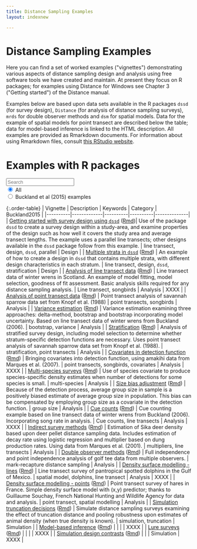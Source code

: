 ```yaml
---
title: Distance Sampling Examples
layout: indexnew

---
```


# Distance Sampling Examples

Here you can find a set of worked examples ("vignettes") demonstrating various aspects of distance sampling design and analysis using free software tools we have created and maintain. At present they focus on R packages; for examples using Distance for Windows see Chapter 3 ("Getting started") of the Distance manual.

Examples below are based upon data sets available in the R packages `dssd` (for survey design), `Distance` (for analysis of distance sampling surveys), `mrds` for double observer methods and `dsm` for spatial models.  Data for the example of spatial models for point transect are described below the table; data for model-based inference is linked to the HTML description.   All examples are provided as Rmarkdown documents.  For information about using Rmarkdown files, consult [this RStudio website](https://rmarkdown.rstudio.com/).

# Examples with R packages


<input type="search" id="table-filter" data-table="order-table" placeholder="Search">
<form>
  <input type="radio" id="all" name="filter" value="all" checked>
  <label for="all">All</label><br>
  <input type="radio" id="buckland" name="filter" value="buckland">
  <label for="buckland">Buckland et al (2015) examples</label><br>
</form> 

{:.order-table}
| Vignette | Description | Keywords | Category | Buckland2015 |
|----------|-------------|----------|----------|--------------|
| [Getting started with survey design using `dssd`](dssd-getting-started/GettingStarted-distill.html) ([Rmd](dssd-getting-started/GettingStarted-distill.Rmd))|  Use of the package `dssd` to create a survey design within a study-area, and examine properties of the design such as how well it covers the study area and  average transect lengths.  The example uses a parallel line transects; other designs available in the `dssd` package follow from this example. | line transect, design, `dssd`, parallel | Design |
| [Multiple strata in `dssd`](dssd-multi-strata/MultiStrataVignette-distill.html) ([Rmd](dssd-multi-strata/MultiStrataVignette-distill.Rmd)) | An example of how to create a design in `dssd` that contains multiple strata, with different design characteristics in each stratum. | line transect, design, `dssd`, stratification | Design |
| [Analysis of line transect data](Distance-lines/lines-distill.html) ([Rmd](Distance-lines/lines-distill.Rmd)) | Line transect data of winter wrens in Scotland.  An example of model fitting, model selection, goodness of fit assessment.  Basic analysis skills required for any distance sampling analysis.  | Line transect, songbirds | Analysis | XXXX |
| [Analysis of point transect data](Distance-points/pointtransects-distill.html) ([Rmd](Distance-points/pointtransects-distill.Rmd)) |  Point transect analysis of savannah sparrow data set from Knopf et al. (1988) | point transects, songbirds | Analysis |
| [Variance estimation](Distance-variance/variance-distill.html) ([Rmd](Distance-variance/variance-distill.Rmd)) | Variance estimation examining three approaches: delta-method, bootstrap and bootstrap incorporating model uncertainty.  Based on line transect data of winter wrens from Buckland (2006). | bootstrap, variance | Analysis |
| [Stratification](Distance-strata/strata-distill.html) ([Rmd](Distance-strata/strata-distill.Rmd)) | Analysis of stratified survey design, including model selection to determine whether stratum-specific detection functions are necessary.  Uses point transect analysis of savannah sparrow data set from Knopf et al. (1988). | stratification, point transects | Analysis |
| [Covariates in detection function](Distance-covariates/covariates-distill.html) ([Rmd](Distance-covariates/covariates-distill.Rmd)) | Bringing covariates into detection function, using amakihi data from Marques et al. (2007). | point transects, songbirds, covariates | Analysis | XXXX |
| [Multi-species surveys](Distance-spec-covar/species-covariate-distill.html) ([Rmd](Distance-spec-covar/species-covariate-distill.Rmd)) | Use of species covariate to produce species-specific density estimates when number of detections for some species is small. | multi-species | Analysis |
| [Size bias adjustment](Distance-groupsize/Remedy-size-bias-for-dolphin-surveys.html) ([Rmd](Distance-groupsize/Remedy-size-bias-for-dolphin-surveys.Rmd)) | Because of the detection process, average group size in sample is a positively biased estimate of average group size in population.  This bias can be compensated by employing group size as a covariate in the detection function. | group size | Analysis |
| [Cue counts](Distance-cues/cuecounts-distill.html) ([Rmd](Distance-cues/cuecounts-distill.Rmd)) | Cue counting example based on line transect data of winter wrens from Buckland (2006).  Incorporating song rate in analysis. | Cue counts, line transects | Analysis | XXXX |
| [Indirect survey methods](Distance-mult/multipliers-distill.html) ([Rmd](Distance-mult/multipliers-distill.Rmd)) | Estimation of Sika deer density based upon deer pellet distance sampling data.  Includes estimation of decay rate using logistic regression and multiplier based on dung production rates.  Using data from Marques et al. (2001). | multipliers, line transects | Analysis |
| [Double observer methods](mrds-golftees/mrds-golftees-distill.html) ([Rmd](mrds-golftees/mrds-golftees-distill.Rmd)) | Full independence and point independence analysis of golf tee data from multiple observers. | mark-recapture distance sampling | Analysis |
| [Density surface modelling - lines](dsm-line-dolphins/mexico-analysis.html) ([Rmd](dsm-line-dolphins/mexico-analysis.Rmd)) | Line transect survey of pantropical spotted dolphins in the Gulf of Mexico. | spatial model, dolphins, line transect | Analysis | XXXX |
| [Density surface modelling - points](dsm-point/hare_point_transect_dsm-distill.html) ([Rmd](dsm-point/hare_point_transect_dsm-distill.Rmd)) | Point transect survey of hares in France.  Simple density surface model with (x,y) predictor; thanks to Guillaume Souchay, French National Hunting and Wildlife Agency for data and analysis. | point transect, spatial modelling | Analysis |
| [Simulation truncation decisions](DSsim-truncation/DSsim-examples.html) ([Rmd](DSsim-truncation/DSsim-examples.Rmd)) |  Simulate distance sampling surveys examining the effect of truncation distance and pooling robustness upon estimates of animal density (when true density is known). | simulation, truncation | Simulation |
| [Model-based inference](book-bobwhite/bobwhite.html) ([Rmd](book-bobwhite/bobwhite.Rmd)) | | | | XXXX |
| [Lure surveys](book-crossbills/book-crossbills.html) ([Rmd](book-crossbills/book-crossbills.Rmd)) | | | | XXXX |
| [Simulation design contrasts](book-DSsim/DSsimstudy.html) ([Rmd](book-DSsim/DSsimstudy.Rmd)) | | | Simulation | XXXX |

